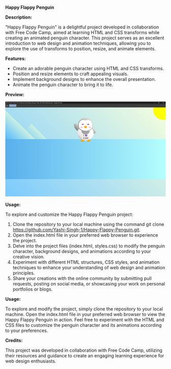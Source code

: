 **Happy Flappy Penguin**

**Description:**

"Happy Flappy Penguin" is a delightful project developed in collaboration with Free Code Camp, aimed at learning HTML and CSS transforms while creating an animated penguin character. This project serves as an excellent introduction to web design and animation techniques, allowing you to explore the use of transforms to position, resize, and animate elements.

**Features:**

- Create an adorable penguin character using HTML and CSS transforms.
- Position and resize elements to craft appealing visuals.
- Implement background designs to enhance the overall presentation.
- Animate the penguin character to bring it to life.

**Preview:**

![Happy Flappy Penguin Preview](Preview.png)

**Usage:**

To explore and customize the Happy Flappy Penguin project:

1. Clone the repository to your local machine using the command git clone https://github.com/Yashi-Singh-1/Happy-Flappy-Penguin.git.
2. Open the index.html file in your preferred web browser to experience the project.
3. Delve into the project files (index.html, styles.css) to modify the penguin character, background designs, and animations according to your creative vision.
4. Experiment with different HTML structures, CSS styles, and animation techniques to enhance your understanding of web design and animation principles.
5. Share your creations with the online community by submitting pull requests, posting on social media, or showcasing your work on personal portfolios or blogs.

**Usage:**

To explore and modify the project, simply clone the repository to your local machine. Open the index.html file in your preferred web browser to view the Happy Flappy Penguin in action. Feel free to experiment with the HTML and CSS files to customize the penguin character and its animations according to your preferences.

**Credits:**

This project was developed in collaboration with Free Code Camp, utilizing their resources and guidance to create an engaging learning experience for web design enthusiasts.